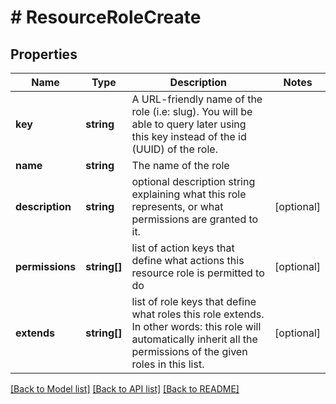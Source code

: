 # # ResourceRoleCreate

## Properties

Name | Type | Description | Notes
------------ | ------------- | ------------- | -------------
**key** | **string** | A URL-friendly name of the role (i.e: slug). You will be able to query later using this key instead of the id (UUID) of the role. |
**name** | **string** | The name of the role |
**description** | **string** | optional description string explaining what this role represents, or what permissions are granted to it. | [optional]
**permissions** | **string[]** | list of action keys that define what actions this resource role is permitted to do | [optional]
**extends** | **string[]** | list of role keys that define what roles this role extends. In other words: this role will automatically inherit all the permissions of the given roles in this list. | [optional]

[[Back to Model list]](../../README.md#models) [[Back to API list]](../../README.md#endpoints) [[Back to README]](../../README.md)
